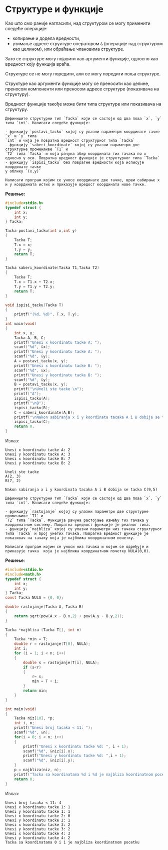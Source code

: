 # Структуре и функције

Као што смо раније нагласили, над структуром се могу применити следеће
операције:

- копирање и додела вредности,
- узимање адресе структуре оператором `&` (операције над структуром као
целином), или обраћање члановима структуре.

Зато се структуре могу појавити као аргументи функције, односно као вредност
коју функција враћа.

Структуре се не могу поредити, али се могу поредити поља структуре.

Структуре као аргументи функције могу се преносити као целине, преносом
компоненти или преносом адресе структуре (показивача на структуру).

Вредност функције такође може бити типа структуре или показивача на структуру.

```{questionnote}
Дефинишите структурни тип `Tacka` који се састоји од два поља `x`, `y`
типа `int`. Написати следеће функције:

- функцију `postavi_tacku` којој су улазни параметри координате тачке `x` и `y` типа
`int` и чија је повратна вредност структурног типа `Tacka`
- функцију `saberi_koordinate` којој су улазни параметри две структурне променљиве `Т1` и
`Т2` типа `Tacka` и која рачуна збир координата тих тачака по x односно y оси. Повратна вредност функције је структурног типа `Tacka`
- функцију `ispisi_tacku` без повратне вредности која исписује координате тачке
у облику `(x,y)`

Написати програм којим се уносе координате две тачке, врши сабирање x и y координата истих и приказује вредост координата нове тачке.
```
**Решење:**

```c
#include<stdio.h>
typedef struct {
    int x;
    int y;
} Tacka;

Tacka postavi_tacku(int x,int y)
{
    Tacka T;
    T.x = x;
    T.y = y;
    return T;
}

Tacka saberi_koordinate(Tacka T1,Tacka T2)
{
    Tacka T;
    T.x = T1.x + T2.x;
    T.y = T1.y + T2.y;
    return T;
}

void ispisi_tacku(Tacka T)
{
    printf("(%d, %d)", T.x, T.y);
}
int main(void)
{
    int x, y;
    Tacka A, B, C;
    printf("Unesi x koordinatu tacke A: ");
    scanf("%d", &x);
    printf("Unesi y koordinatu tacke A: ");
    scanf("%d", &y);
    A = postavi_tacku(x, y);
    printf("Unesi x koordinatu tacke B: ");
    scanf("%d", &x);
    printf("Unesi y koordinatu tacke B: ");
    scanf("%d", &y);
    B = postavi_tacku(x, y);
    printf("\nUneli ste tacke \n");
    printf("A");
    ispisi_tacku(A);
    printf("\nB");
    ispisi_tacku(B);
    C = saberi_koordinate(A,B);
    printf("\nNakon sabiranja x i y koordinata tacaka A i B dobija se tacka C");
    ispisi_tacku(C);
    return 0;
}
```

Излаз:

```text
Unesi x koordinatu tacke A: 2
Unesi y koordinatu tacke A: 3
Unesi x koordinatu tacke B: 7
Unesi y koordinatu tacke B: 2

Uneli ste tacke
A(2, 3)
B(7, 2)

Nakon sabiranja x i y koordinata tacaka A i B dobija se tacka C(9,5)
```

```{questionnote}
Дефинишите структурни тип `Tacka` који се састоји од два поља `x`, `y`
типа `int`. Написати следеће функције:

- функцију `rastojanje` којој су улазни параметри две структурне променљиве `Т1` и
`Т2` типа `Tacka`. Функција рачуна растојање између тих тачака у координатном систему. Повратна вредност функције је реалног типа.
- функцију `najbliza` којој су улазни параметри низ тачака структурног типа `Tacka` и број унетих тачака. Повратна вредност функције је показивач на тачаку која је најближа координатном почетку.

Написати програм којим се уноси низ тачака и којим се одређује и приказује тачка  која је најближа координатном почетку NULA(0,0). 
```

**Решење**:

```c
#include<stdio.h>
#include<math.h>
typedef struct {
    int x;
    int y;
} Tacka;
const Tacka NULA = {0, 0};

double rastojanje(Tacka A, Tacka B)
{
    return sqrt(pow(A.x - B.x,2) + pow(A.y - B.y,2));
}

Tacka *najbliza (Tacka T[], int n)
{
    Tacka *min = T;
    double r = rastojanje(T[0], NULA);
    int i;
    for (i = 1; i < n; i++)
    {
        double s = rastojanje(T[i], NULA);
        if (s<r)
        { 
            r= s;
            min = T + i;
        }
        return min;
    }
}

int main(void)
{
    Tacka niz[10], *p;
    int i, n;
    printf("Unesi broj tacaka < 11: ");
    scanf("%d", &n);
    for(i = 0; i < n; i++)
    {
        printf("Unesi x koordinatu tacke %d: ", i + 1);
        scanf("%d", &niz[i].x);	
        printf("Unesi y koordinatu tacke %d: ",i + 1);
        scanf("%d", &niz[i].y);		
    }
    p = najbliza(niz, n);
    printf("Tacka sa koordinatama %d i %d je najbliza koordinatnom pocetku", p->x, p->y);
    return 0;
}
```

Излаз:

```text
Unesi broj tacaka < 11: 4
Unesi x koordinatu tacke 1: 1
Unesi y koordinatu tacke 1: 1
Unesi x koordinatu tacke 2: 0
Unesi y koordinatu tacke 2: 1
Unesi x koordinatu tacke 3: 2
Unesi y koordinatu tacke 3: 2
Unesi x koordinatu tacke 4: 3
Unesi y koordinatu tacke 4: 2
Tacka sa koordinatama 0 i 1 je najbliza koordinatnom pocetku
```
